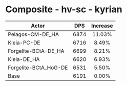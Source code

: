 # Composite - hv-sc - kyrian
| Actor | DPS | Increase |
|---|:---:|:---:|
|Pelagos-CM-DE_HA|6874|11.03%|
|Kleia-PC-DE|6716|8.49%|
|Forgelite-BCtA-DE_HA|6699|8.21%|
|Kleia-DE_HA|6620|6.93%|
|Forgelite-BCtA_HoG-DE|6531|5.50%|
|Base|6191|0.00%|
